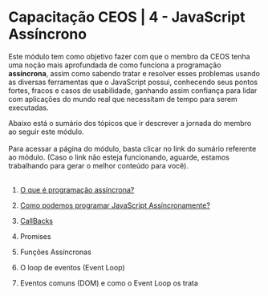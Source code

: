 # Capacitação CEOS | 4 - JavaScript Assíncrono


Este módulo tem como objetivo fazer com que o membro da CEOS tenha uma noção mais aprofundada de como funciona a programação **assíncrona**, assim como sabendo tratar e resolver esses problemas usando as diversas ferramentas que o JavaScript possui, conhecendo seus pontos fortes, fracos e casos de usabilidade, ganhando assim confiança para lidar com aplicações do mundo real que necessitam de tempo para serem executadas.

Abaixo está o sumário dos tópicos que ir descrever a jornada do membro ao seguir este módulo.
<br/><br/>
Para acessar a página do módulo, basta clicar no link do sumário referente ao módulo. (Caso o link não esteja funcionando, aguarde, estamos trabalhando para gerar o melhor conteúdo para você).
<br/><br/>
1. [O que é programação assíncrona?](https://ceos-jr.github.io/Capacitacao-CEOS-4-JS-Assincrono/1-oqueeprogassinc) 

2. [Como podemos programar JavaScript Assíncronamente?](https://ceos-jr.github.io/Capacitacao-CEOS-4-JS-Assincrono/2-comoprogjsasync)

3. [CallBacks](https://ceos-jr.github.io/Capacitacao-CEOS-4-JS-Assincrono/3-callbacks)

4. Promises

5. Funções Assíncronas

6. O loop de eventos (Event Loop)

7. Eventos comuns (DOM) e como o Event Loop os trata
